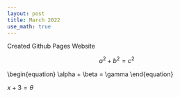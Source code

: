 ```yaml
---
layout: post
title: March 2022
use_math: true
---
```


Created Github Pages Website

$$
a^2 + b^2 = c^2
$$

\begin{equation}
  \alpha + \beta = \gamma
\end{equation}

$x+3=\theta$
